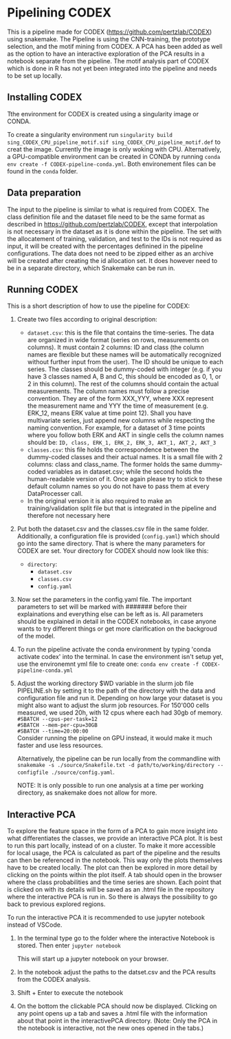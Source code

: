 # Pipelining CODEX

This is a pipeline made for CODEX (https://github.com/pertzlab/CODEX) using snakemake. The Pipeline is using the CNN-training, the prototype selection, and the motif mining from CODEX. A PCA has been added as well as the option to have an interactive exploration of the PCA results in a notebook separate from the pipeline. The motif analysis part of CODEX which is done in R has not yet been integrated into the pipeline and needs to be set up locally. 

## Installing CODEX
Tthe environment for CODEX is created using a singularity image or CONDA. 

To create a singularity environment run `singularity build sing_CODEX_CPU_pipeline_motif.sif sing_CODEX_CPU_pipeline_motif.def` to creat the image. Currently the image is only woking with CPU. Alternatively, a GPU-compatible environment can be created in CONDA by running `conda env create -f CODEX-pipeline-conda.yml`. Both environement files can be found in the `conda` folder. 

## Data preparation
The input to the pipeline is similar to what is required from CODEX. The class definition file and the dataset file need to be the same format as described in https://github.com/pertzlab/CODEX, except that interpolation is not necessary in the dataset as it is done within the pipeline. The set with the allocatement of training, validation, and test to the IDs is not required as input, it will be created with the percentages definined in the pipeline configurations. The data does not need to be zipped either as an archive will be created after creating the id allocation set. It does however need to be in a separate directory, which Snakemake can be run in. 

## Running CODEX
This is a short description of how to use the pipeline for CODEX:

1. Create two files according to original description:
    - `dataset.csv`: this is the file that contains the time-series. The data are organized in 
    wide format (series on rows, measurements on columns). It must contain 2 columns: ID and class 
    (the column names are flexible but these names will be automatically recognized without 
    further input from the user). The ID should be unique to each series. The classes should be 
    dummy-coded with integer (e.g. if you have 3 classes named A, B and C, this should be encoded 
    as 0, 1, or 2 in this column). The rest of the columns should contain the actual measurements. 
    The column names must follow a precise convention. They are of the form XXX_YYY, where XXX 
    represent the measurement name and YYY the time of measurement (e.g. ERK_12, means ERK value 
    at time point 12). Shall you have multivariate series, just append new columns while 
    respecting the naming convention. For example, for a dataset of 3 time points where you follow 
    both ERK and AKT in single cells the column names should be: 
        `ID, class, ERK_1, ERK_2, ERK_3, AKT_1, AKT_2, AKT_3`
    - `classes.csv`: this file holds the correspondence between the dummy-coded classes and their 
    actual names. It is a small file with 2 columns: class and class_name. The former holds the 
    same dummy-coded variables as in dataset.csv; while the second holds the human-readable 
    version of it. Once again please try to stick to these default column names so you do not have to 
    pass them at every DataProcesser call.
    - In the original version it is also required to make an training/validation split file but that is 
    integrated in the pipeline and therefore not necessary here


2. Put both the dataset.csv and the classes.csv file in the same folder. 
    Additionally, a configuration file is provided (`config.yaml`) which should go into the same 
    directory. That is where the many parameters for CODEX are set. 
    Your directory for CODEX should now look like this:
    - `directory`:
        - `dataset.csv`
        - `classes.csv`
        - `config.yaml`

3. Now set the parameters in the config.yaml file. The important parameters to set will be marked with #######
    before their explainations and everything else can be left as is. All parameters should be 
    explained in detail in the CODEX notebooks, in case anyone wants to try different things or get more clarification on the backgroud of the model.

4. To run the pipeline activate the conda environment by typing 'conda activate codex' into the terminal. 
    In case the environment isn't setup yet, use the environemnt yml file to create one: 
    `conda env create -f CODEX-pipeline-conda.yml`
    
5. Adjust the working directory $WD variable in the slurm job file PIPELINE.sh by setting it to the path of the directory
    with the data and configuration file and run it. Depending on 
    how large your dataset is you might also want to adjust the slurm job resources. 
    For 150'000 cells measured, we used 20h, with 12 cpus where each had 30gb of memory. <br />
    `#SBATCH --cpus-per-task=12` <br />
    `#SBATCH --mem-per-cpu=30GB` <br />
    `#SBATCH --time=20:00:00` <br />
    Consider running the pipeline on GPU instead, it would make it much faster and use less resources.

    Alternatively, the pipeline can be run locally from the commandline with `snakemake -s ./source/Snakefile.txt -d path/to/working/directory --configfile ./source/config.yaml`.

    NOTE: It is only possible to run one analysis at a time per working directory, as snakemake does not allow for more.

## Interactive PCA
To explore the feature space in the form of a PCA to gain more insight into what differentiates the classes, we provide an interactive PCA plot. It is best to run this part locally, instead of on a cluster. To make it more accessible for local usage, the PCA is calculated as part of the pipeline and the results can then be referenced in the notebook. This way only the plots themselves have to be created locally. The plot can then be explored in more detail by clicking on the points within the plot itself. A tab should open in the browser where the class probabilities and the time series are shown. Each point that is clicked on with its details will be saved as an .html file in the repository where the interactive PCA is run in. So there is always the possibility to go back to previous explored regions.

To run the interactive PCA it is recommended to use jupyter notebook instead of VSCode. 

1. In the terminal type go to the folder where the interactive Notebook is stored. Then enter
        `jupyter notebook`

    This will start up a jupyter notebook on your browser.

2. In the notebook adjust the paths to the datset.csv and the PCA results from the CODEX analysis.

3. Shift + Enter to execute the notebook

4. On the bottom the clickable PCA should now be displayed. Clicking on any point opens up a tab and 
    saves a .html file with the information about that point in the interactivePCA directory. 
    (Note: Only the PCA in the notebook is interactive, not the new ones opened in the tabs.)

